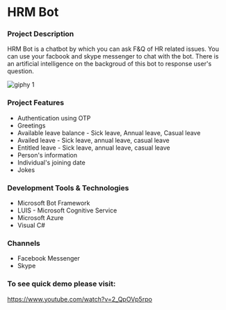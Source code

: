 # HRM Bot
### Project Description

HRM Bot is a chatbot by which you can ask F&amp;Q of HR related issues. You can use your facbook and skype messenger to chat with the bot. There is an artificial intelligence on the backgroud of this bot to response user's question.

![giphy 1](https://user-images.githubusercontent.com/6042355/37206597-75597d42-23c3-11e8-9b72-71b74aadd8d6.gif)

### Project Features
* Authentication using OTP 
* Greetings
* Available leave balance - Sick leave, Annual leave, Casual leave
* Availed leave - Sick leave, annual leave, casual leave
* Entitled leave - Sick leave, annual leave, casual leave
* Person's information
* Individual's joining date
* Jokes

### Development Tools & Technologies
* Microsoft Bot Framework
* LUIS - Microsoft Cognitive Service
* Microsoft Azure
* Visual C#

### Channels
* Facebook Messenger
* Skype

### To see quick demo please visit:
https://www.youtube.com/watch?v=2_QpOVp5rpo
